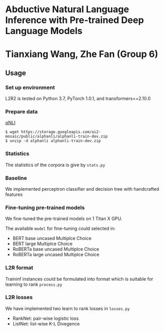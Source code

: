 # Abductive Natural Language Inference with Pre-trained Deep Language Models

# Tianxiang Wang, Zhe Fan (Group 6)


## Usage

### Set up environment

L2R2 is tested on Python 3.7, PyTorch 1.0.1, and transformers==2.10.0


### Prepare data

[αNLI](https://leaderboard.allenai.org/anli/submissions/get-started)
```shell script
$ wget https://storage.googleapis.com/ai2-mosaic/public/alphanli/alphanli-train-dev.zip
$ unzip -d alphanli alphanli-train-dev.zip
```
### Statistics

The statistics of the corpora is give by `stats.py`


### Baseline

We implemented perceptron classifier and decision tree with handcrafted features


### Fine-tuning pre-trained models

We fine-tuned the pre-trained models on 1 Titan X GPU. 

The available `model` for fine-tuning could selected in:
- BERT base uncased Multiplce Choice
- BERT large Multiplce Choice
- RoBERTa base uncased Multiplce Choice
- RoBERTa large uncased Multiplce Choice

### L2R format

Traininf instances could be formulated into format which is suitable for learning to rank
`process.py`

### L2R losses

We have implemented two learn to rank losses in `losses.py`
- RankNet: pair-wise logistic loss
- ListNet: list-wise K-L Divegence
